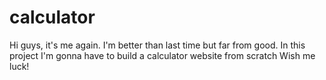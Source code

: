 # calculator
Hi guys, it's me again. 
I'm better than last time but far from good.
In this project I'm gonna have to build a calculator website from scratch
Wish me luck!